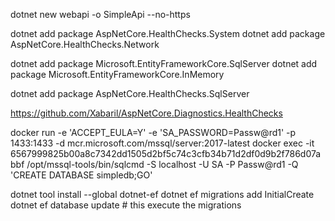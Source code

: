 dotnet new webapi -o SimpleApi --no-https

dotnet add package AspNetCore.HealthChecks.System
dotnet add package AspNetCore.HealthChecks.Network

dotnet add package Microsoft.EntityFrameworkCore.SqlServer
dotnet add package Microsoft.EntityFrameworkCore.InMemory

dotnet add package AspNetCore.HealthChecks.SqlServer

https://github.com/Xabaril/AspNetCore.Diagnostics.HealthChecks


docker run -e 'ACCEPT_EULA=Y' -e 'SA_PASSWORD=Passw@rd1' -p 1433:1433 -d mcr.microsoft.com/mssql/server:2017-latest
docker exec -it 6567999825b00a8c7342dd1505d2bf5c74c3cfb34b71d2df0d9b2f786d07abbf /opt/mssql-tools/bin/sqlcmd -S localhost -U SA -P Passw@rd1 -Q 'CREATE DATABASE simpledb;GO'


dotnet tool install --global dotnet-ef
dotnet ef migrations add InitialCreate
dotnet ef database update # this execute the migrations
